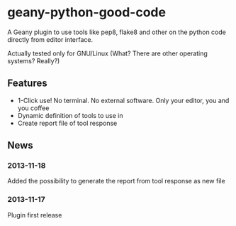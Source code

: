 geany-python-good-code
======================

A Geany plugin to use tools like pep8, flake8 and other on the python code directly from editor interface.

Actually tested only for GNU/Linux (What? There are other operating systems? Really?)

## Features

* 1-Click use! No terminal. No external software. Only your editor, you and you coffee
* Dynamic definition of tools to use in
* Create report file of tool response

## News

### 2013-11-18

Added the possibility to generate the report from tool response as new file

### 2013-11-17

Plugin first release
